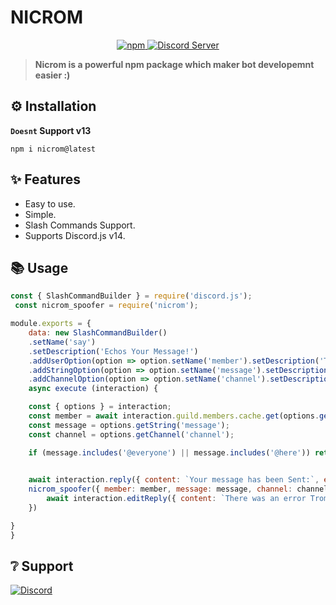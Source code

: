 # **NICROM**

<p align="center">
  <a href="https://www.npmjs.com/package/nicrom">
    <img src="https://img.shields.io/npm/dt/nicrom?style=for-the-badge" alt="npm" />
  </a>

  <a href="https://discord.gg/invite/GaczkwfgV9">
    <img src="https://img.shields.io/discord/848060892541091842?color=5865F2&label=StromX&style=for-the-badge" alt="Discord Server" />
  </a>
</p>

> **Nicrom is a powerful npm package which maker bot developemnt easier :)**


## **⚙️ Installation** 
**`Doesnt` Support v13**
```
npm i nicrom@latest
```


## **✨ Features**

- Easy to use.
- Simple.
- Slash Commands Support.
- Supports Discord.js v14.


## **📚 Usage**
```js
const { SlashCommandBuilder } = require('discord.js');
 const nicrom_spoofer = require('nicrom');

module.exports = { 
    data: new SlashCommandBuilder() 
    .setName('say') 
    .setDescription('Echos Your Message!') 
    .addUserOption(option => option.setName('member').setDescription('The member you want to spoof').setRequired(true)) 
    .addStringOption(option => option.setName('message').setDescription('The message you want the member to say').setRequired(true))
    .addChannelOption(option => option.setName('channel').setDescription('The Message should be sent in').setRequired(true)),
    async execute (interaction) {

    const { options } = interaction;
    const member = await interaction.guild.members.cache.get(options.getUser('member').id);
    const message = options.getString('message');
    const channel = options.getChannel('channel');

    if (message.includes('@everyone') || message.includes('@here')) return await interaction.reply({ content: `You can't Bypass Prems .`, ephemeral: true });
    

    await interaction.reply({ content: `Your message has been Sent:`, ephemeral: true})
    nicrom_spoofer({ member: member, message: message, channel: channel }).catch(async err => {
        await interaction.editReply({ content: `There was an error Tromb: \`${err}\``, ephemeral: true });
    })

}
}
```

## **❔ Support**
<a href="https://discord.gg/invite/BM5DnMunMZ"><img src="https://invidget.switchblade.xyz/BM5DnMunMZ" alt="Discord"></a>
